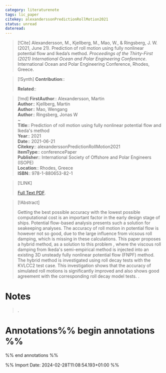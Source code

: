 ```yaml
---
category: literaturenote
tags: lic_paper
citekey: alexanderssonPredictionRollMotion2021
status: unread
dateread:
---
```


> [!Cite]
> Alexandersson, M., Kjellberg, M., Mao, W., & Ringsberg, J. W. (2021, June 21). Prediction of roll motion using fully nonlinear potential flow and Ikeda’s method. _Proceedings of the Thirty-First (2021) International Ocean and Polar Engineering Conference_. International Ocean and Polar Engineering Conference, Rhodes, Greece.

>[!Synth]
>**Contribution**:: 
>
>**Related**:: 
>

>[!md]
> **FirstAuthor**:: Alexandersson, Martin  
> **Author**:: Kjellberg, Martin  
> **Author**:: Mao, Wengang  
> **Author**:: Ringsberg, Jonas W  
~    
> **Title**:: Prediction of roll motion using fully nonlinear potential flow and Ikeda's method  
> **Year**:: 2021  
> **Date**:: 2021-06-21  
> **Citekey**:: alexanderssonPredictionRollMotion2021  
> **itemType**:: conferencePaper  
> **Publisher**:: International Society of Offshore and Polar Engineers (ISOPE)  
> **Location**:: Rhodes, Greece  
> **ISBN**:: 978-1-880653-82-1    

> [!LINK] 
>
>  [Full Text PDF](file://C:/Zotero/storage/AGCLDFDE/Alexandersson%20et%20al.%20-%202021%20-%20Prediction%20of%20roll%20motion%20using%20fully%20nonlinear%20po.pdf).

> [!Abstract]
>
> Getting the best possible accuracy with the lowest possible computational cost is an important factor in the early design stage of ships. Potential flow-based analysis presents such a solution for seakeeping analyses. The accuracy of roll motion in potential flow is however not so good, due to the large influence from vicsous roll damping, which is missing in these calculations. This paper proposes a hybrid method, as a solution to this problem , where the viscous roll damping from Ikeda's semi-empirical method is injected into an existing 3D unsteady fully nonlinear potential flow (FNPF) method. The hybrid method is investigated using roll decay tests with the KVLCC2 test case. This investigation shows that the accuracy of simulated roll motions is significantly improved and also shows good agreement with the corresponding roll decay model tests.
>.
> 
# Notes
>.


# Annotations%% begin annotations %%


%% end annotations %%

%% Import Date: 2024-02-28T11:08:54.193+01:00 %%
